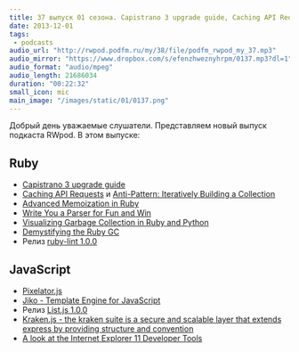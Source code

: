 ```yaml
---
title: 37 выпуск 01 сезона. Capistrano 3 upgrade guide, Caching API Requests, Pixelator.js, Kraken.js и прочее
date: 2013-12-01
tags:
 - podcasts
audio_url: "http://rwpod.podfm.ru/my/38/file/podfm_rwpod_my_37.mp3"
audio_mirror: "https://www.dropbox.com/s/efenzhweznyhrpm/0137.mp3?dl=1"
audio_format: "audio/mpeg"
audio_length: 21686034
duration: "00:22:32"
small_icon: mic
main_image: "/images/static/01/0137.png"
---
```


Добрый день уважаемые слушатели. Представляем новый выпуск подкаста RWpod. В этом выпуске:

## Ruby

 - [Capistrano 3 upgrade guide](https://semaphoreapp.com/blog/2013/11/26/capistrano-3-upgrade-guide.html)
 - [Caching API Requests](http://robots.thoughtbot.com/caching-api-requests/) и [Anti-Pattern: Iteratively Building a Collection](http://robots.thoughtbot.com/iteration-as-an-anti-pattern/)
 - [Advanced Memoization in Ruby](http://gavinmiller.io/2013/advanced-memoization-in-ruby/)
 - [Write You a Parser for Fun and Win](http://viget.com/extend/write-you-a-parser-for-fun-and-win)
 - [Visualizing Garbage Collection in Ruby and Python](http://patshaughnessy.net/2013/10/24/visualizing-garbage-collection-in-ruby-and-python)
 - [Demystifying the Ruby GC](http://samsaffron.com/archive/2013/11/22/demystifying-the-ruby-gc)
 - Релиз [ruby-lint 1.0.0](https://github.com/YorickPeterse/ruby-lint/releases/tag/1.0.0)

## JavaScript

 - [Pixelator.js](http://iammerrick.github.io/pixelator.js/)
 - [Jiko - Template Engine for JavaScript](http://jiko.neoname.eu/)
 - Релиз [List.js 1.0.0](http://listjs.com/)
 - [Kraken.js - the kraken suite is a secure and scalable layer that extends express by providing structure and convention](http://krakenjs.com/)
 - [A look at the Internet Explorer 11 Developer Tools](http://eclipsesource.com/blogs/2013/11/25/a-look-at-the-internet-explorer-11-developer-tools/)

<!--more-->


